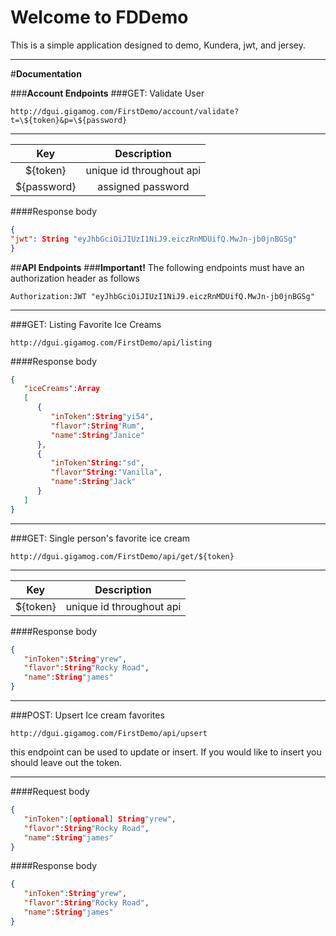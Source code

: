 **Welcome to FDDemo**
===================


This is a simple application designed to demo, Kundera, jwt, and jersey.

----------


#**Documentation**

###**Account Endpoints**
###GET: Validate User
```
http://dgui.gigamog.com/FirstDemo/account/validate?t=\${token}&p=\${password}
```
----------

| Key| Description|
|:----------:|:-------------:|
| ${token} |  unique id throughout api |
| ${password}|    assigned password   |


####Response body
```json
{  
"jwt": String "eyJhbGciOiJIUzI1NiJ9.eiczRnMDUifQ.MwJn-jb0jnBGSg"
}
```

##**API Endpoints**
###**Important!**
The following endpoints must have an authorization header as follows

```
Authorization:JWT "eyJhbGciOiJIUzI1NiJ9.eiczRnMDUifQ.MwJn-jb0jnBGSg"
``` 



----------


###GET: Listing Favorite Ice Creams
```
http://dgui.gigamog.com/FirstDemo/api/listing
```

####Response body


```json
{
   "iceCreams":Array
   [
      {
         "inToken":String"yi54",
         "flavor":String"Rum",
         "name":String"Janice"
      },
      {
         "inToken"String:"sd",
         "flavor"String:"Vanilla",
         "name":String"Jack"
      }
   ]
}
```
----------


###GET: Single person's favorite ice cream
```
http://dgui.gigamog.com/FirstDemo/api/get/${token}
```



----------

| Key| Description|
|:----------:|:-------------:|
| ${token} |  unique id throughout api |


####Response body


```json
{
   "inToken":String"yrew",
   "flavor":String"Rocky Road",
   "name":String"james"
}
```


----------
###POST: Upsert Ice cream favorites
```
http://dgui.gigamog.com/FirstDemo/api/upsert
```
this endpoint can be used to update or insert. If you would like to insert you should leave out the token.

----------
####Request body


```json
{
   "inToken":[optional] String"yrew",
   "flavor":String"Rocky Road",
   "name":String"james"
}
```


####Response body


```json
{
   "inToken":String"yrew",
   "flavor":String"Rocky Road",
   "name":String"james"
}
```



